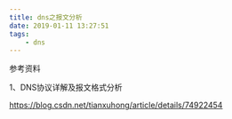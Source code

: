 ```yaml
---
title: dns之报文分析
date: 2019-01-11 13:27:51
tags:
	- dns
---
```




参考资料

1、DNS协议详解及报文格式分析

https://blog.csdn.net/tianxuhong/article/details/74922454
